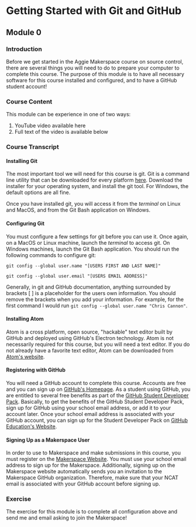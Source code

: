 # Getting Started with Git and GitHub
## Module 0

### Introduction

Before we get started in the Aggie Makerspace course on source control, there are
several things you will need to do to prepare your computer to complete this course.
The purpose of this module is to have all necessary software for this course installed and configured,
and to have a GitHub
student account!

### Course Content

This module can be experience in one of two ways:
  1. YouTube video available here
  2. Full text of the video is available below

### Course Transcript

#### Installing Git

The most important tool we will need for this course is git. Git is a command line utility that
can be downloaded for every platform [here](www.git-scm.com). Download the installer for your
operating system, and install the git tool. For Windows, the default options are all fine.

Once you have installed git, you will access it from the _terminal_ on Linux and MacOS, and
from the Git Bash application on Windows.

#### Configuring Git

You must configure a few settings for git before you can use it. Once again, on a MacOS or
Linux machine, launch the _terminal_ to access git. On Windows machines, launch the Git
Bash application. You should run the following commands to configure git:

`git config --global user.name "[USERS FIRST AND LAST NAME]"`

`git config --global user.email "[USERS EMAIL ADDRESS]"`

Generally, in git and GitHub documentation, anything surrounded by brackets [ ] is a placeholder
for the users own information. You should remove the brackets when you add your information. For
example, for the first command I would run `git config --global user.name "Chris Cannon"`.

#### Installing Atom

Atom is a cross platform, open source, "hackable" text editor built by GitHub and deployed using
GitHub's Electron technology. Atom is not necessarily required for this course, but you will need
a text editor. If you do not already have a favorite text editor, Atom can be downloaded from
[Atom's website](https://atom.io/).

#### Registering with GitHub

You will need a GitHub account to complete this course. Accounts are free and you can sign
up on [GitHub's Homepage](https://github.com/). As a student using GitHub, you are entitled
to several free benefits as part of the [GitHub Student Developer Pack](https://education.github.com/pack).
Basically, to get the benefits of the GitHub Student Developer Pack, sign up for GitHub using
your school email address, or add it to your account later. Once your school email address is
associated with your GitHub account, you can sign up for the Student Developer Pack on
[GitHub Education's Website](https://education.github.com/pack).

#### Signing Up as a Makerspace User

In order to use to Makerspace and make submissions in this course, you must register on the
[Makerspace Website](https://NowYouCanFindMe.github.io). You must use your school email
address to sign up for the Makerspace. Additionally, signing up on the Makerspace website
automatically sends you an invitation to the Makerspace GitHub organization. Therefore, make sure
that your NCAT email is associated with your GitHub account before signing up.

### Exercise

The exercise for this module is to complete all configuration above and send me and email
asking to join the Makerspace!
